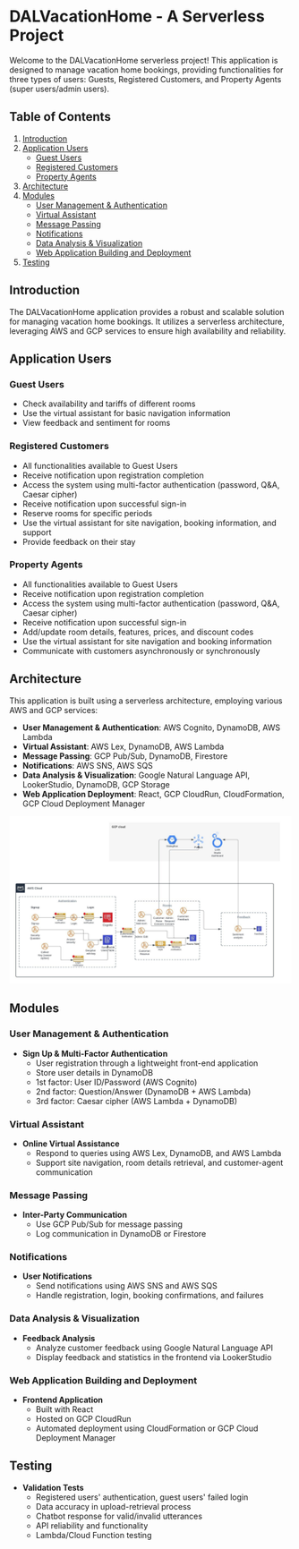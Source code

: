 # DALVacationHome - A Serverless Project 

Welcome to the DALVacationHome serverless project! This application is designed to manage vacation home bookings, providing functionalities for three types of users: Guests, Registered Customers, and Property Agents (super users/admin users).

## Table of Contents

1. [Introduction](#introduction)
2. [Application Users](#application-users)
    - [Guest Users](#guest-users)
    - [Registered Customers](#registered-customers)
    - [Property Agents](#property-agents)
3. [Architecture](#architecture)
4. [Modules](#modules)
    - [User Management & Authentication](#user-management--authentication)
    - [Virtual Assistant](#virtual-assistant)
    - [Message Passing](#message-passing)
    - [Notifications](#notifications)
    - [Data Analysis & Visualization](#data-analysis--visualization)
    - [Web Application Building and Deployment](#web-application-building-and-deployment)
5. [Testing](#testing)

## Introduction

The DALVacationHome application provides a robust and scalable solution for managing vacation home bookings. It utilizes a serverless architecture, leveraging AWS and GCP services to ensure high availability and reliability.

## Application Users

### Guest Users

- Check availability and tariffs of different rooms
- Use the virtual assistant for basic navigation information
- View feedback and sentiment for rooms

### Registered Customers

- All functionalities available to Guest Users
- Receive notification upon registration completion
- Access the system using multi-factor authentication (password, Q&A, Caesar cipher)
- Receive notification upon successful sign-in
- Reserve rooms for specific periods
- Use the virtual assistant for site navigation, booking information, and support
- Provide feedback on their stay

### Property Agents

- All functionalities available to Guest Users
- Receive notification upon registration completion
- Access the system using multi-factor authentication (password, Q&A, Caesar cipher)
- Receive notification upon successful sign-in
- Add/update room details, features, prices, and discount codes
- Use the virtual assistant for site navigation and booking information
- Communicate with customers asynchronously or synchronously

## Architecture

This application is built using a serverless architecture, employing various AWS and GCP services:

- **User Management & Authentication**: AWS Cognito, DynamoDB, AWS Lambda
- **Virtual Assistant**: AWS Lex, DynamoDB, AWS Lambda
- **Message Passing**: GCP Pub/Sub, DynamoDB, Firestore
- **Notifications**: AWS SNS, AWS SQS
- **Data Analysis & Visualization**: Google Natural Language API, LookerStudio, DynamoDB, GCP Storage
- **Web Application Deployment**: React, GCP CloudRun, CloudFormation, GCP Cloud Deployment Manager

![system architecture](SystemArchitecture.jpeg "System Architecture")

## Modules

### User Management & Authentication

- **Sign Up & Multi-Factor Authentication**
    - User registration through a lightweight front-end application
    - Store user details in DynamoDB
    - 1st factor: User ID/Password (AWS Cognito)
    - 2nd factor: Question/Answer (DynamoDB + AWS Lambda)
    - 3rd factor: Caesar cipher (AWS Lambda + DynamoDB)

### Virtual Assistant

- **Online Virtual Assistance**
    - Respond to queries using AWS Lex, DynamoDB, and AWS Lambda
    - Support site navigation, room details retrieval, and customer-agent communication

### Message Passing

- **Inter-Party Communication**
    - Use GCP Pub/Sub for message passing
    - Log communication in DynamoDB or Firestore

### Notifications

- **User Notifications**
    - Send notifications using AWS SNS and AWS SQS
    - Handle registration, login, booking confirmations, and failures

### Data Analysis & Visualization

- **Feedback Analysis**
    - Analyze customer feedback using Google Natural Language API
    - Display feedback and statistics in the frontend via LookerStudio

### Web Application Building and Deployment

- **Frontend Application**
    - Built with React
    - Hosted on GCP CloudRun
    - Automated deployment using CloudFormation or GCP Cloud Deployment Manager

## Testing

- **Validation Tests**
    - Registered users' authentication, guest users' failed login
    - Data accuracy in upload-retrieval process
    - Chatbot response for valid/invalid utterances
    - API reliability and functionality
    - Lambda/Cloud Function testing

